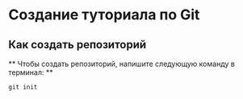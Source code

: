 # Создание туториала по Git
## Как создать репозиторий
** Чтобы создать репозиторий, напишите следующую команду в терминал: **
```fix 
git init
```